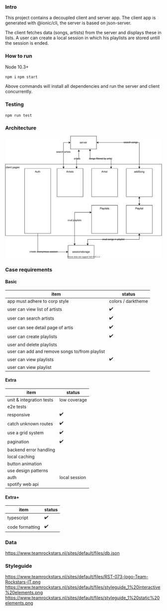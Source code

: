 ### Intro

This project contains a decoupled client and server app. The client app is generated with @ionic/cli, the server is based on json-server.

The client fetches data (songs, artists) from the server and displays these in lists. A user can create a local session in which his playlists are stored untill the session is ended.

### How to run

Node 10.3+

`npm i`
`npm start`

Above commands will install all dependencies and run the server and client concurrently.

### Testing

`npm run test`

### Architecture

![enter image description here](./docs/architecture.drawio.svg)

### Case requirements

#### Basic

| item                                           | status             |
| ---------------------------------------------- | ------------------ |
| app must adhere to corp style                  | colors / darktheme |
| user can view list of artists                  | :heavy_check_mark: |
| user can search artists                        | :heavy_check_mark: |
| user can see detail page of artis              | :heavy_check_mark: |
| user can create playlists                      | :heavy_check_mark: |
| user and delete playlists                      |                    |
| user can add and remove songs to/from playlist |                    |
| user can view playlists                        | :heavy_check_mark: |
| user can view playlist                         |                    |

#### Extra

| item                     | status             |
| ------------------------ | ------------------ |
| unit & integration tests | low coverage       |
| e2e tests                |                    |
| responsive               | :heavy_check_mark: |
| catch unknown routes     | :heavy_check_mark: |
| use a grid system        | :heavy_check_mark: |
| pagination               | :heavy_check_mark: |
| backend error handling   |                    |
| local caching            |                    |
| button animation         |                    |
| use design patterns      |                    |
| auth                     | local session      |
| spotify web api          |                    |

#### Extra+

| item            | status             |
| --------------- | ------------------ |
| typescript      | :heavy_check_mark: |
| code formatting | :heavy_check_mark: |

### Data

https://www.teamrockstars.nl/sites/default/files/db.json

### Styleguide

https://www.teamrockstars.nl/sites/default/files/RST-073-logo-Team-Rockstars-IT.png
https://www.teamrockstars.nl/sites/default/files/styleguide_1%20interactive%20elements.png
https://www.teamrockstars.nl/sites/default/files/styleguide_1%20static%20elements.png
